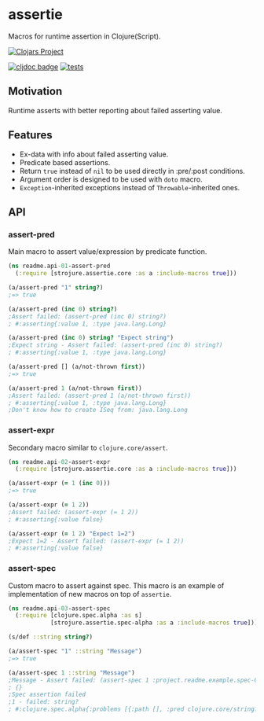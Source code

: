 # assertie

Macros for runtime assertion in Clojure(Script).

[![Clojars Project](https://img.shields.io/clojars/v/com.github.strojure/assertie.svg)](https://clojars.org/com.github.strojure/assertie)

[![cljdoc badge](https://cljdoc.org/badge/com.github.strojure/assertie)](https://cljdoc.org/d/com.github.strojure/assertie)
[![tests](https://github.com/strojure/assertie/actions/workflows/tests.yml/badge.svg)](https://github.com/strojure/assertie/actions/workflows/tests.yml)

## Motivation

Runtime asserts with better reporting about failed asserting value.

## Features
- Ex-data with info about failed asserting value.
- Predicate based assertions.
- Return `true` instead of `nil` to be used directly in :pre/:post conditions.
- Argument order is designed to be used with `doto` macro.
- `Exception`-inherited exceptions instead of `Throwable`-inherited ones.

## API

### assert-pred

Main macro to assert value/expression by predicate function.

```clojure
(ns readme.api-01-assert-pred
  (:require [strojure.assertie.core :as a :include-macros true]))

(a/assert-pred "1" string?)
;=> true

(a/assert-pred (inc 0) string?)
;Assert failed: (assert-pred (inc 0) string?)
; #:asserting{:value 1, :type java.lang.Long}

(a/assert-pred (inc 0) string? "Expect string")
;Expect string - Assert failed: (assert-pred (inc 0) string?)
; #:asserting{:value 1, :type java.lang.Long}

(a/assert-pred [] (a/not-thrown first))
;=> true

(a/assert-pred 1 (a/not-thrown first))
;Assert failed: (assert-pred 1 (a/not-thrown first))
; #:asserting{:value 1, :type java.lang.Long}
;Don't know how to create ISeq from: java.lang.Long
```

### assert-expr

Secondary macro similar to `clojure.core/assert`.

```clojure
(ns readme.api-02-assert-expr
  (:require [strojure.assertie.core :as a :include-macros true]))

(a/assert-expr (= 1 (inc 0)))
;=> true

(a/assert-expr (= 1 2))
;Assert failed: (assert-expr (= 1 2))
; #:asserting{:value false}

(a/assert-expr (= 1 2) "Expect 1=2")
;Expect 1=2 - Assert failed: (assert-expr (= 1 2))
; #:asserting{:value false}
```

### assert-spec

Custom macro to assert against spec. This macro is an example of implementation
of new macros on top of `assertie`.

```clojure
(ns readme.api-03-assert-spec
  (:require [clojure.spec.alpha :as s]
            [strojure.assertie.spec-alpha :as a :include-macros true]))

(s/def ::string string?)

(a/assert-spec "1" ::string "Message")
;=> true

(a/assert-spec 1 ::string "Message")
;Message - Assert failed: (assert-spec 1 :project.readme.example.spec-01-assert-spec/string)
; {}
;Spec assertion failed
;1 - failed: string?
; #:clojure.spec.alpha{:problems [{:path [], :pred clojure.core/string?, :val 1, :via [], :in []}], :spec :project.readme.example.spec-01-assert-spec/string, :value 1, :failure :assertion-failed}
```